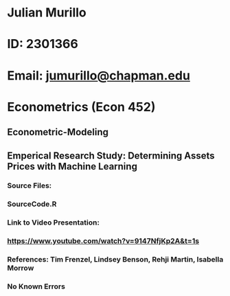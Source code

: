 # Julian Murillo
# ID: 2301366
# Email: jumurillo@chapman.edu
# Econometrics (Econ 452)
## Econometric-Modeling
## Emperical Research Study: Determining Assets Prices with Machine Learning

### Source Files:
### SourceCode.R 

### Link to Video Presentation:
### https://www.youtube.com/watch?v=9147NfjKp2A&t=1s


### References: Tim Frenzel, Lindsey Benson, Rehji Martin, Isabella Morrow

### No Known Errors
